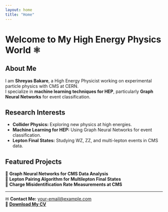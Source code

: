 ```yaml
---
layout: home
title: "Home"
---
```


# Welcome to My High Energy Physics World ⚛️

## About Me  
I am **Shreyas Bakare**, a High Energy Physicist working on experimental particle physics with CMS at CERN.  
I specialize in **machine learning techniques for HEP**, particularly **Graph Neural Networks** for event classification.  

## Research Interests  
- **Collider Physics:** Exploring new physics at high energies.  
- **Machine Learning for HEP:** Using Graph Neural Networks for event classification.  
- **Lepton Final States:** Studying WZ, ZZ, and multi-lepton events in CMS data.  

## Featured Projects  
🔹 **Graph Neural Networks for CMS Data Analysis**  
🔹 **Lepton Pairing Algorithm for Multilepton Final States**  
🔹 **Charge Misidentification Rate Measurements at CMS**  

---

✉ **Contact Me:** [your-email@example.com](mailto:your-email@example.com)  
📄 **[Download My CV](cv.pdf)**  
